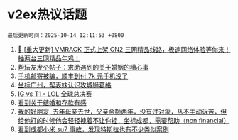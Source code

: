 # v2ex热议话题

`最后更新时间：2025-10-14 12:11:53 +0800`

1. [🚀 [重大更新] VMRACK 正式上架 CN2 三网精品线路，极速网络体验等你来！抽两台三网精品年鸡！](https://www.v2ex.com/t/1164867)
1. [帮坛友发个帖子：求助遇到的关于婚姻的糟心事](https://www.v2ex.com/t/1164935)
1. [手机邮寄被骗，顺丰到付 7k 元手机没了](https://www.v2ex.com/t/1164930)
1. [坐标广州，帮表妹认识攻城狮葛格](https://www.v2ex.com/t/1164807)
1. [IG vs T1 - LOL 全球总决赛](https://www.v2ex.com/t/1165015)
1. [看到关于结婚和存款有感](https://www.v2ex.com/t/1164880)
1. [我的好朋友, 去年母亲去世，父亲余额两年，没有过对象，从不主动诉苦，但给他打的时候他会轻轻拽着不让你挂，坐标成都，需要帮助（non financial）](https://www.v2ex.com/t/1165014)
1. [看到成都小米 su7 事故，发现特斯拉也有不少类似案例](https://www.v2ex.com/t/1164815)

